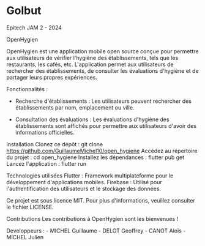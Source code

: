 # Golbut
Epitech JAM 2 - 2024

OpenHygien

OpenHygien est une application mobile open source conçue pour 
permettre aux utilisateurs de vérifier l'hygiène des établissements, 
tels que les restaurants, les cafés, etc. 
L'application permet aux utilisateurs de rechercher des établissements,
de consulter les évaluations d'hygiène et de partager 
leurs propres expériences.

Fonctionnalités :

- Recherche d'établissements : Les utilisateurs peuvent rechercher 
des établissements par nom, emplacement ou ville.

- Consultation des évaluations : Les évaluations d'hygiène des 
établissements sont affichés pour permettre aux utilisateurs d'avoir des
informations officielles.

Installation
Clonez ce dépôt : git clone https://github.com/GuillaumeMichel10/open_hygiene
Accédez au répertoire du projet : cd open_hygiene
Installez les dépendances : flutter pub get
Lancez l'application : flutter run

Technologies utilisées
Flutter : Framework multiplateforme pour le développement d'applications mobiles.
Firebase : Utilisé pour l'authentification des utilisateurs et le stockage des données.

Ce projet est sous licence MIT. Pour plus d'informations, 
veuillez consulter le fichier LICENSE.

Contributions
Les contributions à OpenHygien sont les bienvenues !

Developpeurs :
    - MICHEL Guillaume
    - DELOT Geoffrey
    - CANOT Aloïs
    - MICHEL Julien
